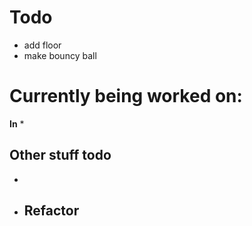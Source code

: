 # Todo
* add floor
* make bouncy ball

# Currently being worked on:
**In**
* 

## Other stuff todo
* 
* Refactor
    - 


